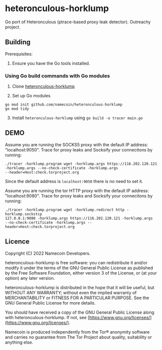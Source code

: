 # heteronculous-horklump
Go port of Heteronculous (ptrace-based proxy leak detector). Outreachy project.

## Building
Prerequisites:

1. Ensure you have the Go tools installed.

### Using Go build commands with Go modules
1. Clone [heteronculous-horklump](https://github.com/namecoin/heteronculous-horklump) 

2. Set up Go modules
```
go mod init github.com/namecoin/heteronculous-horklump
go mod tidy
```

3. Install `heteronculous-horklump` using `go build -o tracer main.go`


## DEMO
Assume you are running the SOCKS5 proxy with the default IP address: "localhost:9050". Trace for proxy leaks and Socksify your connecitons by running:
```
./tracer -horklump.program wget -horklump.args https://116.202.120.121 
-horklump.args --no-check-certificate -horklump.args 
--header=Host:check.torproject.org 
```
Since the default address is `localhost:9050` there is no need to set it.

Assume you are running the tor HTTP proxy with the default IP address: "localhost:9080". Trace for proxy leaks and Socksify your connecitons by running:
```
./tracer -horklump.program wget -horklump.redirect http -horklump.sockstcp 
127.0.0.1:9080 -horklump.args https://116.202.120.121 -horklump.args 
--no-check-certificate -horklump.args --header=Host:check.torproject.org 
```

## Licence

Copyright (C) 2022 Namecoin Developers.

heteronculous-horklump is free software: you can redistribute it and/or modify
it under the terms of the GNU General Public License as published by
the Free Software Foundation, either version 3 of the License, or
(at your option) any later version.

heteronculous-horklump is distributed in the hope that it will be useful,
but WITHOUT ANY WARRANTY; without even the implied warranty of
MERCHANTABILITY or FITNESS FOR A PARTICULAR PURPOSE.  See the
GNU General Public License for more details.

You should have received a copy of the GNU General Public License
along with heteronculous-horklump.  If not, see [https://www.gnu.org/licenses/](https://www.gnu.org/licenses/).

Namecoin is produced independently from the Tor® anonymity software and carries no guarantee from The Tor Project about quality, suitability or anything else.
